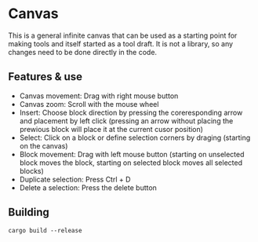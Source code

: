 # Canvas

This is a general infinite canvas that can be used as a starting point for making tools and itself started as a tool draft.
It is not a library, so any changes need to be done directly in the code.

## Features & use

- Canvas movement: Drag with right mouse button
- Canvas zoom: Scroll with the mouse wheel
- Insert: Choose block direction by pressing the coreresponding arrow and placement by left click
  (pressing an arrow without placing the prewious block will place it at the current cusor position)
- Select: Click on a block or define selection corners by draging (starting on the canvas)
- Block movement: Drag with left mouse button (starting on unselected block moves the block, starting on selected block moves all selected blocks)
- Duplicate selection: Press Ctrl + D
- Delete a selection: Press the delete button

## Building

`cargo build --release`
